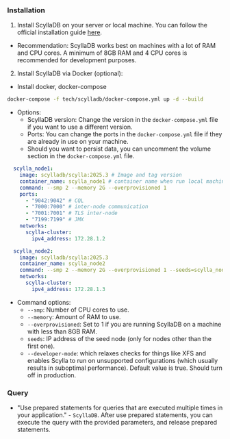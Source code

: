 ### Installation

1. Install ScyllaDB on your server or local machine. You can follow the official installation guide [here](https://docs.scylladb.com/manual/stable/).

- Recommendation: ScyllaDB works best on machines with a lot of RAM and CPU cores. A minimum of 8GB RAM and 4 CPU cores is recommended for development purposes.

2. Install ScyllaDB via Docker (optional):

- Install docker, docker-compose

```bash
docker-compose -f tech/scylladb/docker-compose.yml up -d --build
```

- Options:
  - ScyllaDB version: Change the version in the `docker-compose.yml` file if you want to use a different version.
  - Ports: You can change the ports in the `docker-compose.yml` file if they are already in use on your machine.
  - Should you want to persist data, you can uncomment the volume section in the `docker-compose.yml` file.

```yml
  scylla_node1:
    image: scylladb/scylla:2025.3 # Image and tag version
    container_name: scylla_node1 # container name when run local machine
    command: --smp 2 --memory 2G --overprovisioned 1
    ports:
      - "9042:9042" # CQL
      - "7000:7000" # inter-node communication
      - "7001:7001" # TLS inter-node
      - "7199:7199" # JMX
    networks:
      scylla-cluster:
        ipv4_address: 172.28.1.2

  scylla_node2:
    image: scylladb/scylla:2025.3
    container_name: scylla_node2
    command: --smp 2 --memory 2G --overprovisioned 1 --seeds=scylla_node1
    networks:
      scylla-cluster:
        ipv4_address: 172.28.1.3
```

- Command options:
  - `--smp`: Number of CPU cores to use.
  - `--memory`: Amount of RAM to use.
  - `--overprovisioned`: Set to 1 if you are running ScyllaDB on a machine with less than 8GB RAM.
  - `seeds`: IP address of the seed node (only for nodes other than the first one).
  - `--developer-mode`: which relaxes checks for things like XFS and enables Scylla to run on unsupported configurations (which usually results in suboptimal performance). Default value is true. Should turn off in production.

### Query

- "Use prepared statements for queries that are executed multiple times in your application." - `ScyllaDB`. After use prepared statements, you can execute the query with the provided parameters, and release prepared statements.
